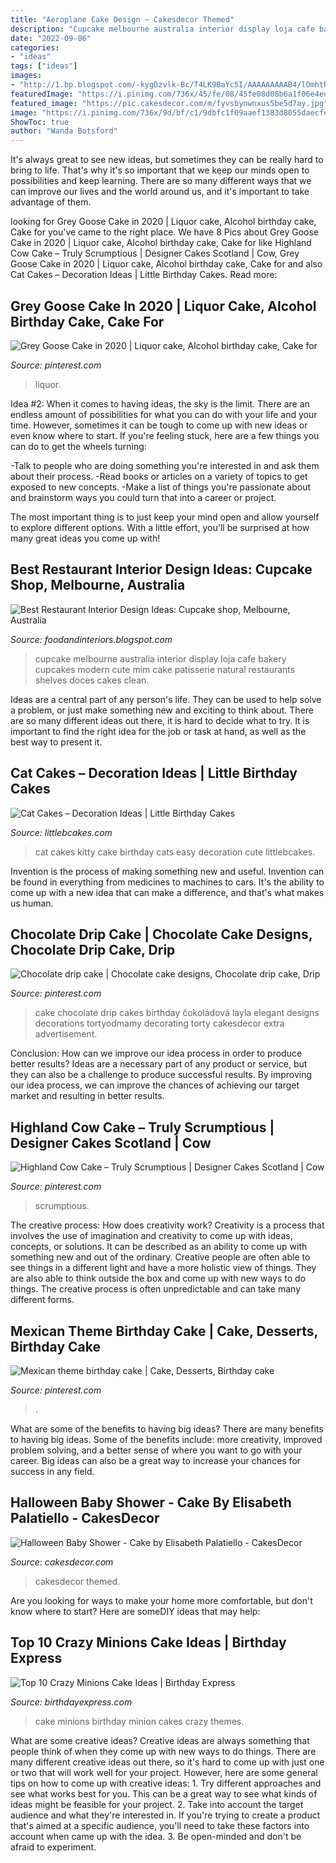 ```yaml
---
title: "Aeroplane Cake Design ~ Cakesdecor Themed"
description: "Cupcake melbourne australia interior display loja cafe bakery cupcakes modern cute mim cake patisserie natural restaurants shelves doces cakes clean"
date: "2022-09-06"
categories:
- "ideas"
tags: ["ideas"]
images:
- "http://1.bp.blogspot.com/-kygDzvlk-Bc/T4LK9BaYc5I/AAAAAAAAAB4/lOmhtRmhBtQ/s1600/Cupcake+shop+Melbourne+Australia+5.jpg"
featuredImage: "https://i.pinimg.com/736x/45/fe/08/45fe08d08b6a1f06e4ed034892492ff8.jpg"
featured_image: "https://pic.cakesdecor.com/m/fyvsbynwnxus5be5d7ay.jpg"
image: "https://i.pinimg.com/736x/9d/bf/c1/9dbfc1f09aaef1383d8055daecfe87d1.jpg"
ShowToc: true
author: "Wanda Botsford"
---
```



It's always great to see new ideas, but sometimes they can be really hard to bring to life. That's why it's so important that we keep our minds open to possibilities and keep learning. There are so many different ways that we can improve our lives and the world around us, and it's important to take advantage of them.

	

		
looking for Grey Goose Cake in 2020 | Liquor cake, Alcohol birthday cake, Cake for you've came to the right place. We have 8 Pics about Grey Goose Cake in 2020 | Liquor cake, Alcohol birthday cake, Cake for like Highland Cow Cake – Truly Scrumptious | Designer Cakes Scotland | Cow, Grey Goose Cake in 2020 | Liquor cake, Alcohol birthday cake, Cake for and also Cat Cakes – Decoration Ideas | Little Birthday Cakes. Read more:
		
    
## Grey Goose Cake In 2020 | Liquor Cake, Alcohol Birthday Cake, Cake For

<img loading=lazy src="https://i.pinimg.com/736x/9d/bf/c1/9dbfc1f09aaef1383d8055daecfe87d1.jpg" onerror="this.onerror=null;this.src='https://tse4.mm.bing.net/th?id=OIP.lQc-VYO3h5PrKCGZP_qabwHaJ3&amp;pid=15.1';" alt="Grey Goose Cake in 2020 | Liquor cake, Alcohol birthday cake, Cake for">

_Source: pinterest.com_

>liquor. 

	

Idea #2:
When it comes to having ideas, the sky is the limit. There are an endless amount of possibilities for what you can do with your life and your time. However, sometimes it can be tough to come up with new ideas or even know where to start.
If you're feeling stuck, here are a few things you can do to get the wheels turning:

-Talk to people who are doing something you're interested in and ask them about their process.
-Read books or articles on a variety of topics to get exposed to new concepts.
-Make a list of things you're passionate about and brainstorm ways you could turn that into a career or project.

The most important thing is to just keep your mind open and allow yourself to explore different options. With a little effort, you'll be surprised at how many great ideas you come up with!

    
## Best Restaurant Interior Design Ideas: Cupcake Shop, Melbourne, Australia

<img loading=lazy src="http://1.bp.blogspot.com/-kygDzvlk-Bc/T4LK9BaYc5I/AAAAAAAAAB4/lOmhtRmhBtQ/s1600/Cupcake+shop+Melbourne+Australia+5.jpg" onerror="this.onerror=null;this.src='https://tse4.mm.bing.net/th?id=OIP.-eT5Uo9JQvWd_JJEGdNy4wHaLH&amp;pid=15.1';" alt="Best Restaurant Interior Design Ideas: Cupcake shop, Melbourne, Australia">

_Source: foodandinteriors.blogspot.com_

>cupcake melbourne australia interior display loja cafe bakery cupcakes modern cute mim cake patisserie natural restaurants shelves doces cakes clean. 

	

Ideas are a central part of any person's life. They can be used to help solve a problem, or just make something new and exciting to think about. There are so many different ideas out there, it is hard to decide what to try. It is important to find the right idea for the job or task at hand, as well as the best way to present it.

    
## Cat Cakes – Decoration Ideas | Little Birthday Cakes

<img loading=lazy src="http://www.littlebcakes.com/wp-content/uploads/2014/01/Kitty-Cat-Cakes-760x1024.jpg" onerror="this.onerror=null;this.src='https://tse2.mm.bing.net/th?id=OIP.l4KHsdZxZ2VTkj9qHqOFnwHaJ-&amp;pid=15.1';" alt="Cat Cakes – Decoration Ideas | Little Birthday Cakes">

_Source: littlebcakes.com_

>cat cakes kitty cake birthday cats easy decoration cute littlebcakes. 

	

Invention is the process of making something new and useful. Invention can be found in everything from medicines to machines to cars. It's the ability to come up with a new idea that can make a difference, and that's what makes us human.

    
## Chocolate Drip Cake | Chocolate Cake Designs, Chocolate Drip Cake, Drip

<img loading=lazy src="https://i.pinimg.com/736x/b1/fd/68/b1fd68aed674479010b6a50c9e2253b2.jpg" onerror="this.onerror=null;this.src='https://tse3.mm.bing.net/th?id=OIP.j1Gk47J4jfbD2apOERnNLwHaJ4&amp;pid=15.1';" alt="Chocolate drip cake | Chocolate cake designs, Chocolate drip cake, Drip">

_Source: pinterest.com_

>cake chocolate drip cakes birthday čokoládová layla elegant designs decorations tortyodmamy decorating torty cakesdecor extra advertisement. 

	

Conclusion: How can we improve our idea process in order to produce better results?
Ideas are a necessary part of any product or service, but they can also be a challenge to produce successful results. By improving our idea process, we can improve the chances of achieving our target market and resulting in better results.

    
## Highland Cow Cake – Truly Scrumptious | Designer Cakes Scotland | Cow

<img loading=lazy src="https://i.pinimg.com/736x/45/fe/08/45fe08d08b6a1f06e4ed034892492ff8.jpg" onerror="this.onerror=null;this.src='https://tse2.mm.bing.net/th?id=OIP.W8LsbimKQph5-DYvZjGZGwHaKq&amp;pid=15.1';" alt="Highland Cow Cake – Truly Scrumptious | Designer Cakes Scotland | Cow">

_Source: pinterest.com_

>scrumptious. 

	

The creative process: How does creativity work?
Creativity is a process that involves the use of imagination and creativity to come up with ideas, concepts, or solutions. It can be described as an ability to come up with something new and out of the ordinary. Creative people are often able to see things in a different light and have a more holistic view of things. They are also able to think outside the box and come up with new ways to do things. The creative process is often unpredictable and can take many different forms.

    
## Mexican Theme Birthday Cake | Cake, Desserts, Birthday Cake

<img loading=lazy src="https://i.pinimg.com/736x/51/3a/a6/513aa67000041673aed32029b006be07.jpg" onerror="this.onerror=null;this.src='https://tse4.mm.bing.net/th?id=OIP.sFGxqzI1XkhEO2A6AVOXhQHaJ3&amp;pid=15.1';" alt="Mexican theme birthday cake | Cake, Desserts, Birthday cake">

_Source: pinterest.com_

>. 

	

What are some of the benefits to having big ideas?
There are many benefits to having big ideas. Some of the benefits include: more creativity, improved problem solving, and a better sense of where you want to go with your career. Big ideas can also be a great way to increase your chances for success in any field.

    
## Halloween Baby Shower - Cake By Elisabeth Palatiello - CakesDecor

<img loading=lazy src="https://pic.cakesdecor.com/m/fyvsbynwnxus5be5d7ay.jpg" onerror="this.onerror=null;this.src='https://tse1.mm.bing.net/th?id=OIP.L_rU84oWRBtRrmI4xrs9cgHaLH&amp;pid=15.1';" alt="Halloween Baby Shower - Cake by Elisabeth Palatiello - CakesDecor">

_Source: cakesdecor.com_

>cakesdecor themed. 

	

Are you looking for ways to make your home more comfortable, but don't know where to start? Here are someDIY ideas that may help: 

    
## Top 10 Crazy Minions Cake Ideas | Birthday Express

<img loading=lazy src="http://www.birthdayexpress.com/partyideas/wp-content/uploads/2015/07/Minions-Cake-10.jpg" onerror="this.onerror=null;this.src='https://tse4.mm.bing.net/th?id=OIP.XxuPTZi7wbSN-aPvUa9HOAHaLH&amp;pid=15.1';" alt="Top 10 Crazy Minions Cake Ideas | Birthday Express">

_Source: birthdayexpress.com_

>cake minions birthday minion cakes crazy themes. 

	

What are some creative ideas?
Creative ideas are always something that people think of when they come up with new ways to do things. There are many different creative ideas out there, so it's hard to come up with just one or two that will work well for your project. However, here are some general tips on how to come up with creative ideas: 1. Try different approaches and see what works best for you. This can be a great way to see what kinds of ideas might be feasible for your project. 2. Take into account the target audience and what they're interested in. If you're trying to create a product that's aimed at a specific audience, you'll need to take these factors into account when came up with the idea. 3. Be open-minded and don't be afraid to experiment.

